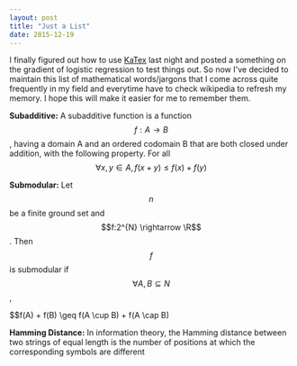 ```yaml
---
layout: post
title: "Just a List"
date: 2015-12-19
---
```

I finally figured out how to use [KaTex](https://github.com/Khan/KaTeX) last night and posted a something on the gradient of logistic regression to test things out.
So now I've decided to maintain this list of mathematical words/jargons that I come across quite frequently in my field and everytime have to check wikipedia to refresh my memory. I hope this will make it easier for me to remember them. 

**Subadditive:**
A subadditive function is a function $$f:A \rightarrow B$$ , having a domain A and an ordered codomain B that are both closed under addition, with the following property. For all $$ \forall x,y \in A, f(x+y) \leq f(x) + f(y) $$

**Submodular:**
Let $$n$$ be a finite ground set and $$f:2^{N} \rightarrow \R$$. Then $$f$$ is submodular if $$\forall A,B \subseteq N$$,

$$f(A) + f(B) \geq f(A \cup B) + f(A \cap B)


**Hamming Distance:**
In information theory, the Hamming distance between two strings of equal length is the number of positions at which the corresponding symbols are different
